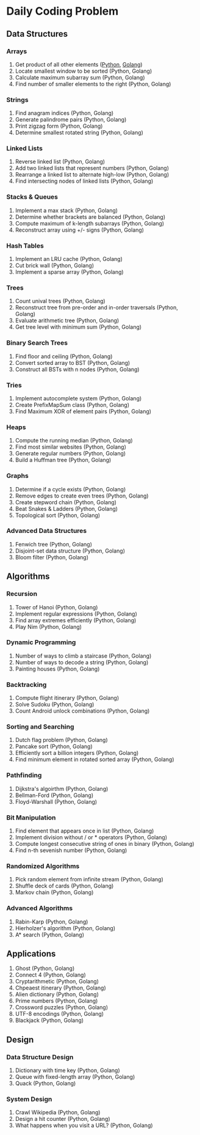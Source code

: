 # Daily Coding Problem

## Data Structures

### Arrays
1. Get product of all other elements ([Python](./python/daily-coding-problems/arrays/product_of_all_other_elements.py), [Golang](./go/daily-coding-problems/arrays/product_of_all_other_elements.go))
2. Locate smallest window to be sorted (Python, Golang)
3. Calculate maximum subarray sum (Python, Golang)
4. Find number of smaller elements to the right (Python, Golang)

### Strings
1. Find anagram indices (Python, Golang)
2. Generate palindrome pairs (Python, Golang)
3. Print zigzag form (Python, Golang)
4. Determine smallest rotated string (Python, Golang)

### Linked Lists
1. Reverse linked list (Python, Golang)
2. Add two linked lists that represent numbers (Python, Golang)
3. Rearrange a linked list to alternate high-low (Python, Golang)
4. Find intersecting nodes of linked lists (Python, Golang)

### Stacks & Queues
1. Implement a max stack (Python, Golang)
2. Determine whether brackets are balanced (Python, Golang)
3. Compute maximum of k-length subarrays (Python, Golang)
4. Reconstruct array using +/- signs (Python, Golang)

### Hash Tables
1. Implement an LRU cache (Python, Golang)
2. Cut brick wall (Python, Golang)
3. Implement a sparse array (Python, Golang)

### Trees
1. Count unival trees (Python, Golang)
2. Reconstruct tree from pre-order and in-order traversals (Python, Golang)
3. Evaluate arithmetic tree (Python, Golang)
4. Get tree level with minimum sum (Python, Golang)

### Binary Search Trees
1. Find floor and ceiling (Python, Golang)
2. Convert sorted array to BST (Python, Golang)
3. Construct all BSTs with n nodes (Python, Golang)

### Tries
1. Implement autocomplete system (Python, Golang)
2. Create PrefixMapSum class (Python, Golang)
3. Find Maximum XOR of element pairs (Python, Golang)

### Heaps
1. Compute the running median (Python, Golang)
2. Find most similar websites (Python, Golang)
3. Generate regular numbers (Python, Golang)
4. Build a Huffman tree (Python, Golang)

### Graphs 
1. Determine if a cycle exists (Python, Golang)
2. Remove edges to create even trees (Python, Golang)
3. Create stepword chain (Python, Golang)
4. Beat Snakes & Ladders (Python, Golang)
5. Topological sort (Python, Golang)

### Advanced Data Structures
1. Fenwich tree (Python, Golang)
2. Disjoint-set data structure (Python, Golang)
3. Bloom filter (Python, Golang)


## Algorithms

### Recursion 
1. Tower of Hanoi (Python, Golang)
2. Implement regular expressions (Python, Golang)
3. Find array extremes efficiently (Python, Golang)
4. Play Nim (Python, Golang)

### Dynamic Programming
1. Number of ways to climb a staircase (Python, Golang)
2. Number of ways to decode a string (Python, Golang)
3. Painting houses (Python, Golang)

### Backtracking
1. Compute flight itinerary (Python, Golang)
2. Solve Sudoku (Python, Golang)
3. Count Android unlock combinations (Python, Golang)

### Sorting and Searching
1. Dutch flag problem (Python, Golang)
2. Pancake sort (Python, Golang)
3. Efficiently sort a billion integers (Python, Golang)
4. Find minimum element in rotated sorted array (Python, Golang)

### Pathfinding
1. Dijkstra's algoirthm (Python, Golang)
2. Bellman-Ford (Python, Golang)
3. Floyd-Warshall (Python, Golang)

### Bit Manipulation
1. Find element that appears once in list (Python, Golang)
2. Implement division without / or * operators (Python, Golang)
3. Compute longest consecutive string of ones in binary (Python, Golang)
4. Find n-th sevenish number (Python, Golang)

### Randomized Algorithms
1. Pick random element from infinite stream (Python, Golang)
2. Shuffle deck of cards (Python, Golang)
3. Markov chain (Python, Golang)

### Advanced Algorithms 
1. Rabin-Karp (Python, Golang)
2. Hierholzer's algorithm (Python, Golang)
3. A* search (Python, Golang)

## Applications 

1. Ghost (Python, Golang)
2. Connect 4 (Python, Golang)
3. Cryptarithmetic (Python, Golang)
4. Chpeaest itinerary (Python, Golang)
5. Alien dictionary (Python, Golang)
6. Prime numbers (Python, Golang)
7. Crossword puzzles (Python, Golang)
8. UTF-8 encodings (Python, Golang)
9. Blackjack (Python, Golang)

## Design

### Data Structure Design
1. Dictionary with time key (Python, Golang)
2. Queue with fixed-length array (Python, Golang)
3. Quack (Python, Golang)

### System Design
1. Crawl Wikipedia (Python, Golang)
2. Design a hit counter (Python, Golang)
3. What happens when you visit a URL? (Python, Golang)
